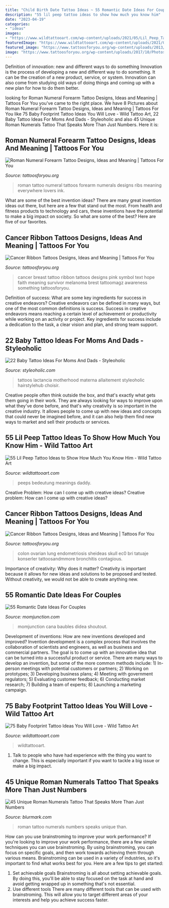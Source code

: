 ```yaml
---
title: "Child Birth Date Tattoo Ideas ~ 55 Romantic Date Ideas For Couples"
description: "55 lil peep tattoo ideas to show how much you know him"
date: "2023-04-19"
categories:
- "ideas"
images:
- "https://www.wildtattooart.com/wp-content/uploads/2021/05/Lil_Peep_Tattoos16052132-768x656.jpg"
featuredImage: "https://www.wildtattooart.com/wp-content/uploads/2021/05/Lil_Peep_Tattoos16052132-768x656.jpg"
featured_image: "https://www.tattoosforyou.org/wp-content/uploads/2013/10/Tattoo-Cancer-Ribbon.jpg"
image: "https://www.tattoosforyou.org/wp-content/uploads/2017/10/Photos-of-Roman-Numeral-Forearm-Tattoos-300x224.jpg"
---
```



Definition of innovation: new and different ways to do something
Innovation is the process of developing a new and different way to do something. It can be the creation of a new product, service, or system. Innovation can also come from studying old ways of doing things and coming up with a new plan for how to do them better.

	

		
looking for Roman Numeral Forearm Tattoo Designs, Ideas and Meaning | Tattoos For You you've came to the right place. We have 8 Pictures about Roman Numeral Forearm Tattoo Designs, Ideas and Meaning | Tattoos For You like 75 Baby Footprint Tattoo Ideas You Will Love - Wild Tattoo Art, 22 Baby Tattoo Ideas For Moms And Dads - Styleoholic and also 45 Unique Roman Numerals Tattoo That Speaks More Than Just Numbers. Here it is:
		
    
## Roman Numeral Forearm Tattoo Designs, Ideas And Meaning | Tattoos For You

<img loading=lazy src="https://www.tattoosforyou.org/wp-content/uploads/2017/10/Photos-of-Roman-Numeral-Forearm-Tattoos-300x224.jpg" onerror="this.onerror=null;this.src='https://tse3.mm.bing.net/th?id=OIP.5FpQ49VVucpAnCbXDIfRhAAAAA&amp;pid=15.1';" alt="Roman Numeral Forearm Tattoo Designs, Ideas and Meaning | Tattoos For You">

_Source: tattoosforyou.org_

>roman tattoo numeral tattoos forearm numerals designs ribs meaning everywhere lovers ink. 

	

What are some of the best invention ideas?
There are many great invention ideas out there, but here are a few that stand out the most. From health and fitness products to technology and cars, these inventions have the potential to make a big impact on society. So what are some of the best? Here are five of our favorites.

    
## Cancer Ribbon Tattoos Designs, Ideas And Meaning | Tattoos For You

<img loading=lazy src="https://www.tattoosforyou.org/wp-content/uploads/2013/10/Tattoo-Cancer-Ribbon.jpg" onerror="this.onerror=null;this.src='https://tse4.mm.bing.net/th?id=OIP.AWhc2kGFjaDATtbf7l477QHaJ4&amp;pid=15.1';" alt="Cancer Ribbon Tattoos Designs, Ideas and Meaning | Tattoos For You">

_Source: tattoosforyou.org_

>cancer breast tattoo ribbon tattoos designs pink symbol text hope faith meaning survivor melanoma brest tattoomagz awareness something tattoosforyou. 

	

Definition of success: What are some key ingredients for success in creative endeavors?
Creative endeavors can be defined in many ways, but one of the most common definitions is success. Success in creative endeavors means reaching a certain level of achievement or productivity while working on an activity or project. Key ingredients for success include a dedication to the task, a clear vision and plan, and strong team support.

    
## 22 Baby Tattoo Ideas For Moms And Dads - Styleoholic

<img loading=lazy src="https://i.styleoholic.com/2017/01/Watercolor-mother-and-child-tattoo-on-the-shoulder.jpg" onerror="this.onerror=null;this.src='https://tse1.mm.bing.net/th?id=OIP.VqM0R7CiYchr4yEL3VWrwQHaJ4&amp;pid=15.1';" alt="22 Baby Tattoo Ideas For Moms And Dads - Styleoholic">

_Source: styleoholic.com_

>tattoos lactancia motherhood materna allaitement styleoholic hairstylehub choisir. 

	

Creative people often think outside the box, and that's exactly what gets them going in their work. They are always looking for ways to improve upon what they've done before, and that's why creativity is so important in the creative industry. It allows people to come up with new ideas and concepts that could never be imagined before, and it can also help them find new ways to market and sell their products or services.

    
## 55 Lil Peep Tattoo Ideas To Show How Much You Know Him - Wild Tattoo Art

<img loading=lazy src="https://www.wildtattooart.com/wp-content/uploads/2021/05/Lil_Peep_Tattoos16052132-768x656.jpg" onerror="this.onerror=null;this.src='https://tse4.mm.bing.net/th?id=OIP.xYrUts49zYOm9alrc8GqIgHaGU&amp;pid=15.1';" alt="55 Lil Peep Tattoo Ideas to Show How Much You Know Him - Wild Tattoo Art">

_Source: wildtattooart.com_

>peeps bedeutung meanings daddy. 

	

Creative Problem: How can I come up with creative ideas?
Creative problem: How can I come up with creative ideas?

    
## Cancer Ribbon Tattoos Designs, Ideas And Meaning | Tattoos For You

<img loading=lazy src="https://www.tattoosforyou.org/wp-content/uploads/2013/11/Cancer-Ribbon-Tattoos-for-Mom.jpg" onerror="this.onerror=null;this.src='https://tse4.mm.bing.net/th?id=OIP.2OfI7Ht7FPX27psXyF2VbwHaJ3&amp;pid=15.1';" alt="Cancer Ribbon Tattoos Designs, Ideas and Meaning | Tattoos For You">

_Source: tattoosforyou.org_

>colon ovarian lung endometriosis sheideas skull ec0 bri tatuaje konserler tattoosandmmore bronchitis contagious. 

	

Importance of creativity: Why does it matter?
Creativity is important because it allows for new ideas and solutions to be proposed and tested. Without creativity, we would not be able to create anything new.

    
## 55 Romantic Date Ideas For Couples

<img loading=lazy src="https://cdn2.momjunction.com/wp-content/uploads/2019/03/55-Romantic-Date-Ideas-For-Couples-1-910x1024.jpg" onerror="this.onerror=null;this.src='https://tse3.mm.bing.net/th?id=OIP.Pd4zJzkFER1Lbt9jrcAr6gHaIV&amp;pid=15.1';" alt="55 Romantic Date Ideas For Couples">

_Source: momjunction.com_

>momjunction cana baubles didea shoutout. 

	

Development of inventions: How are new inventions developed and improved?
Invention development is a complex process that involves the collaboration of scientists and engineers, as well as business and commercial partners. The goal is to come up with an innovative idea that can be turned into a successful product or service. There are many ways to develop an invention, but some of the more common methods include: 1) In-person meetings with potential customers or partners; 2) Working on prototypes; 3) Developing business plans; 4) Meeting with government regulators; 5) Evaluating customer feedback; 6) Conducting market research; 7) Building a team of experts; 8) Launching a marketing campaign.

    
## 75 Baby Footprint Tattoo Ideas You Will Love - Wild Tattoo Art

<img loading=lazy src="https://www.wildtattooart.com/wp-content/uploads/2020/02/baby-footprint-tattoos-3.jpg" onerror="this.onerror=null;this.src='https://tse4.mm.bing.net/th?id=OIP.G-wFqEbcAUKnzCwp8AwUswHaHZ&amp;pid=15.1';" alt="75 Baby Footprint Tattoo Ideas You Will Love - Wild Tattoo Art">

_Source: wildtattooart.com_

>wildtattooart. 

	

1. Talk to people who have had experience with the thing you want to change. This is especially important if you want to tackle a big issue or make a big impact.

    
## 45 Unique Roman Numerals Tattoo That Speaks More Than Just Numbers

<img loading=lazy src="http://www.blurmark.com/wp-content/uploads/2017/06/Beautiful-Roman-Numerals-Tattoo.jpg" onerror="this.onerror=null;this.src='https://tse3.mm.bing.net/th?id=OIP.tLi8qGr2FNGcBt4T5wPKKAHaFj&amp;pid=15.1';" alt="45 Unique Roman Numerals Tattoo That Speaks More Than Just Numbers">

_Source: blurmark.com_

>roman tattoo numerals numbers speaks unique than. 

	

How can you use brainstroming to improve your work performance?
If you're looking to improve your work performance, there are a few simple techniques you can use brainstroming. By using brainstroming, you can focus on specific goals, and then work towards achieving them through various means. Brainstroming can be used in a variety of industries, so it's important to find what works best for you. Here are a few tips to get started: 
1. Set achievable goals
Brainstroming is all about setting achievable goals. By doing this, you'll be able to stay focused on the task at hand and avoid getting wrapped up in something that's not essential. 
2. Use different tools
There are many different tools that can be used with brainstroming. This will allow you to target different areas of your interests and help you achieve success faster. 


